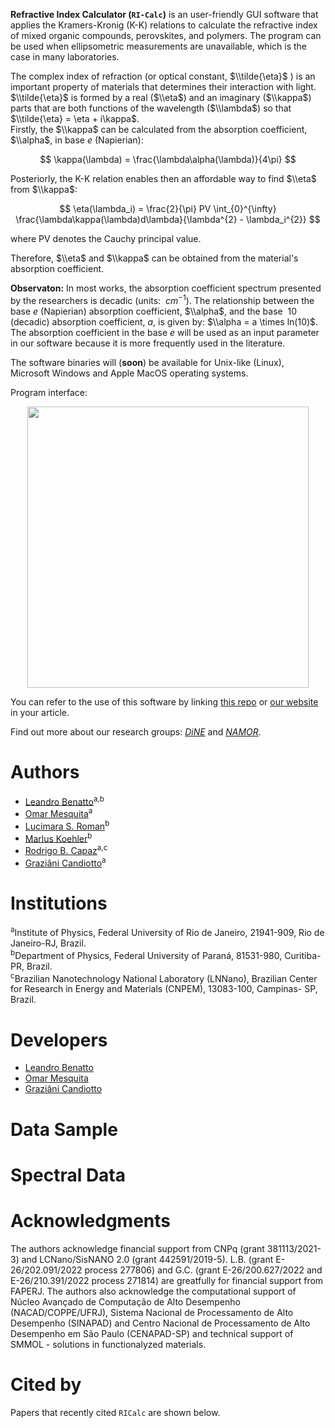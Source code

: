 

**Refractive Index Calculator (`RI-Calc`)** is an user-friendly GUI software that applies the Kramers-Kronig (K-K) relations to calculate the refractive index of mixed organic compounds, perovskites, and polymers. The program can be used when ellipsometric measurements are unavailable, which is the case
in many laboratories. 

The complex index of refraction (or optical constant, $\\tilde{\eta}$ )  is an important property of materials that determines their interaction with light. $\\tilde{\eta}$ is formed by a real ($\\eta$) and an imaginary ($\\kappa$) parts that are both functions of the wavelength ($\\lambda$) so that
$\\tilde{\eta} = \eta + i\kappa$.<br>
Firstly, the $\\kappa$ can be calculated from the absorption coefficient, $\\alpha$, in base $e$ (Napierian):

$$ \kappa(\lambda) = \frac{\lambda\alpha(\lambda)}{4\pi} $$

Posteriorly, the K-K relation enables then an affordable way to find $\\eta$ from $\\kappa$:

$$ \eta(\lambda_i) = \frac{2}{\pi} PV \int_{0}^{\infty} \frac{\lambda\kappa(\lambda)d\lambda}{\lambda^{2} - \lambda_i^{2}}   $$

where PV denotes the Cauchy principal value.

Therefore, $\\eta$ and $\\kappa$ can be obtained from the material's absorption coefficient.

**Observaton:** In most works, the absorption coefficient spectrum presented by the researchers is decadic (units: $\ cm^{-1}$). The relationship between the base $e$ (Napierian) absorption coefficient, $\\alpha$, and the base $\ 10$ (decadic) absorption coefficient, $a$, is given by: 
$\\alpha = a \times ln(10)$. The absorption coefficient in the base $e$ will be used as an input parameter in our software because it is more frequently used in the literature.

The software binaries will (**soon**) be available for Unix-like (Linux), Microsoft Windows and Apple MacOS operating systems.<br> 

Program interface:
<p align="center">  
  <img width="450em" src="https://user-images.githubusercontent.com/102557510/221597705-dc2799b4-8748-4234-9564-e0c5130c4f2c.png" />
</p>

You can refer to the use of this software by linking [this repo](https://github.com/NanoCalc/FRETCalc) or [our website](https://nanocalc.org)
in your article.

Find out more about our research groups: [*DiNE*](https://dineufpr.wixsite.com/dineufpr) and [*NAMOR*](http://sites.if.ufrj.br/namor/).

# Authors
* [Leandro Benatto](https://orcid.org/0000-0001-9976-3574)<sup>a,b</sup>
* [Omar Mesquita](https://orcid.org/0000-0002-6656-5683)<sup>a</sup>
* [Lucimara S. Roman](https://orcid.org/0000-0001-6567-5920)<sup>b</sup>
* [Marlus Koehler](https://orcid.org/0000-0001-9935-5060)<sup>b</sup>
* [Rodrigo B. Capaz](https://orcid.org/0000-0001-5770-5026)<sup>a,c</sup>
* [Graziâni Candiotto](https://orcid.org/0000-0001-6755-660X)<sup>a</sup>

# Institutions
<sup>a</sup>Institute of  Physics, Federal University of Rio de Janeiro, 21941-909, Rio de Janeiro-RJ, Brazil.<br>
<sup>b</sup>Department of Physics, Federal University of Paraná, 81531-980, Curitiba-PR, Brazil.<br>
<sup>c</sup>Brazilian Nanotechnology National Laboratory (LNNano), Brazilian Center for Research in Energy and Materials (CNPEM), 13083-100, Campinas- SP, Brazil.<br/>

# Developers
* [Leandro Benatto](https://github.com/LeandroBenatto)
* [Omar Mesquita](https://github.com/OmarMesqq)
* [Graziâni Candiotto](https://github.com/gcandiotto)

# Data Sample


# Spectral Data


# Acknowledgments
The authors acknowledge financial support from CNPq (grant 381113/2021-3) and LCNano/SisNANO 2.0 (grant 442591/2019-5). L.B. (grant E-26/202.091/2022 process 277806)  and G.C. (grant E-26/200.627/2022 and E-26/210.391/2022 process 271814) are greatfully for financial support from FAPERJ. The authors also acknowledge the computational support of Núcleo Avançado de Computação de Alto Desempenho (NACAD/COPPE/UFRJ), Sistema Nacional de Processamento de Alto Desempenho (SINAPAD) and Centro Nacional de Processamento de Alto Desempenho em São Paulo (CENAPAD-SP) and technical support of SMMOL - solutions in functionalyzed materials.

# Cited by

Papers that recently cited `RICalc` are shown below.
<!-- [![DOI:<your number>](http://img.shields.io/badge/DOI-<your number>-<colour hexcode>.svg)](<doi link>) -->
<!-- exemplo [![DOI:10.1101/2021.01.08.425840](http://img.shields.io/badge/DOI-10.1101/2021.01.08.425840-B31B1B.svg)](https://doi.org/10.1101/2021.01.08.425840) -->
